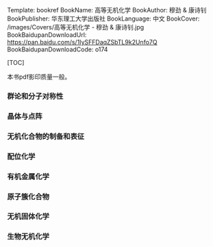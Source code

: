 Template: bookref
BookName: 高等无机化学
BookAuthor: 穆劲 & 康诗钊
BookPublisher: 华东理工大学出版社
BookLanguage: 中文
BookCover: /images/Covers/高等无机化学 - 穆劲 & 康诗钊.jpg
BookBaidupanDownloadUrl: https://pan.baidu.com/s/1IySFFDaqZSbTL9k2Unfo7Q 
BookBaidupanDownloadCode: o174

[TOC]

本书pdf影印质量一般。

### 群论和分子对称性

### 晶体与点阵

### 无机化合物的制备和表征

### 配位化学

### 有机金属化学

### 原子簇化合物

### 无机固体化学

### 生物无机化学

